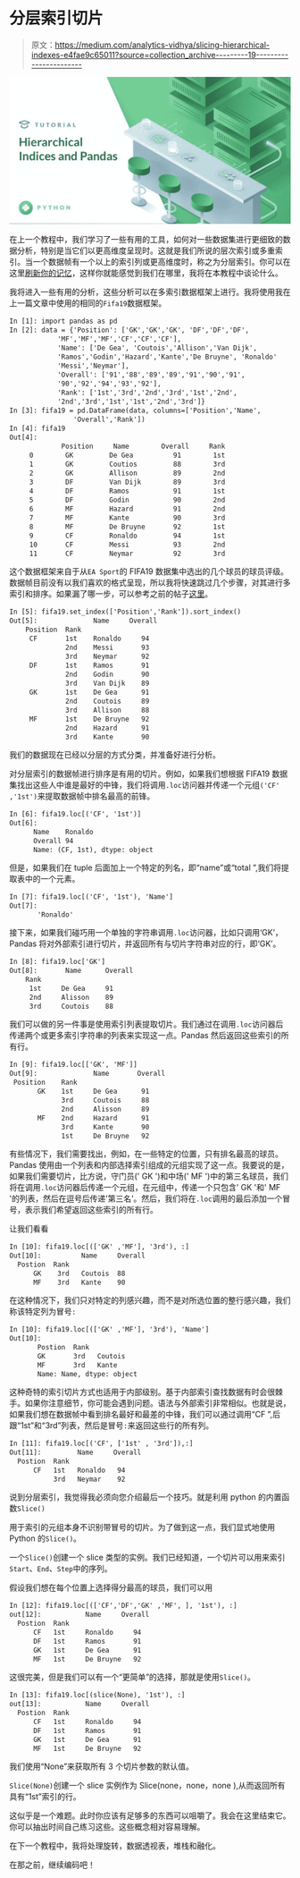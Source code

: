 # 分层索引切片

> 原文：<https://medium.com/analytics-vidhya/slicing-hierarchical-indexes-e4fae9c65011?source=collection_archive---------19----------------------->

![](img/dd3c2c36694342c3fa75ba3fa2ee635a.png)

在上一个教程中，我们学习了一些有用的工具，如何对一些数据集进行更细致的数据分析，特别是当它们以更高维度呈现时。这就是我们所说的层次索引或多重索引。当一个数据帧有一个以上的索引列或更高维度时，称之为分层索引。你可以在这里[刷新你的记忆](/analytics-vidhya/hierarchical-indexing-76dcc6a8dd86)，这样你就能感觉到我们在哪里，我将在本教程中谈论什么。

我将进入一些有用的分析，这些分析可以在多索引数据框架上进行。我将使用我在上一篇文章中使用的相同的`Fifa19`数据框架。

```
In [1]: import pandas as pd
In [2]: data = {'Position': ['GK','GK','GK', 'DF','DF','DF',
            'MF','MF','MF','CF','CF','CF'],   
            'Name': ['De Gea', 'Coutois','Allison','Van Dijk',
            'Ramos','Godin','Hazard','Kante','De Bruyne', 'Ronaldo'
            'Messi','Neymar'],
            'Overall': ['91','88','89','89','91','90','91',
            '90','92','94','93','92'],
            'Rank': ['1st','3rd','2nd','3rd','1st','2nd',
            '2nd','3rd','1st','1st','2nd','3rd']}
In [3]: fifa19 = pd.DataFrame(data, columns=['Position','Name',
                'Overall','Rank'])
In [4]: fifa19
Out[4]: 
             Position     Name        Overall     Rank
     0        GK         De Gea          91        1st
     1        GK         Coutios         88        3rd
     2        GK         Allison         89        2nd
     3        DF         Van Dijk        89        3rd
     4        DF         Ramos           91        1st
     5        DF         Godin           90        2nd
     6        MF         Hazard          91        2nd
     7        MF         Kante           90        3rd
     8        MF         De Bruyne       92        1st
     9        CF         Ronaldo         94        1st
     10       CF         Messi           93        2nd
     11       CF         Neymar          92        3rd
```

这个数据框架来自于从`EA Sport`的 FIFA19 数据集中选出的几个球员的球员评级。数据帧目前没有以我们喜欢的格式呈现，所以我将快速跳过几个步骤，对其进行多索引和排序。如果漏了哪一步，可以参考之前的帖子[这里](/analytics-vidhya/hierarchical-indexing-76dcc6a8dd86)。

```
In [5]: fifa19.set_index(['Position','Rank']).sort_index()
Out[5]:              Name     Overall
    Position  Rank  
     CF       1st    Ronaldo     94
              2nd    Messi       93
              3rd    Neymar      92
     DF       1st    Ramos       91
              2nd    Godin       90
              3rd    Van Dijk    89
     GK       1st    De Gea      91
              2nd    Coutois     89
              3rd    Allison     88
     MF       1st    De Bruyne   92
              2nd    Hazard      91
              3rd    Kante       90
```

我们的数据现在已经以分层的方式分类，并准备好进行分析。

对分层索引的数据帧进行排序是有用的切片。例如，如果我们想根据 FIFA19 数据集找出这些人中谁是最好的中锋，我们将调用`.loc`访问器并传递一个元组`('CF' ,'1st')`来提取数据帧中排名最高的前锋。

```
In [6]: fifa19.loc[('CF', '1st')]
Out[6]:
      Name    Ronaldo
      Overall 94
      Name: (CF, 1st), dtype: object
```

但是，如果我们在 tuple 后面加上一个特定的列名，即“name”或“total ”,我们将提取表中的一个元素。

```
In [7]: fifa19.loc[('CF', '1st'), 'Name']
Out[7]: 
       'Ronaldo'
```

接下来，如果我们碰巧用一个单独的字符串调用`.loc`访问器，比如只调用‘GK’，Pandas 将对外部索引进行切片，并返回所有与切片字符串对应的行，即‘GK’。

```
In [8]: fifa19.loc['GK']
Out[8]:       Name      Overall
    Rank
     1st     De Gea     91
     2nd     Alisson    89
     3rd     Coutois    88
```

我们可以做的另一件事是使用索引列表提取切片。我们通过在调用`.loc`访问器后传递两个或更多索引字符串的列表来实现这一点。Pandas 然后返回这些索引的所有行。

```
In [9]: fifa19.loc[['GK', 'MF']]
Out[9]:              Name       Overall
 Position    Rank
       GK    1st     De Gea      91
             3rd     Coutois     88
             2nd     Alisson     89
       MF    2nd     Hazard      91
             3rd     Kante       90
             1st     De Bruyne   92
```

有些情况下，我们需要找出，例如，在一些特定的位置，只有排名最高的球员。Pandas 使用由一个列表和内部选择索引组成的元组实现了这一点。我要说的是，如果我们需要切片，比方说，守门员(' GK ')和中场(' MF ')中的第三名球员，我们将在调用`.loc`访问器后传递一个元组，在元组中，传递一个只包含' GK '和' MF '的列表，然后在逗号后传递'第三名'。然后，我们将在`.loc`调用的最后添加一个冒号，表示我们希望返回这些索引的所有行。

让我们看看

```
In [10]: fifa19.loc[(['GK' ,'MF'], '3rd'), :]
Out[10]:          Name     Overall
  Postion  Rank  
      GK    3rd   Coutois  88
      MF    3rd   Kante    90
```

在这种情况下，我们只对特定的列感兴趣，而不是对所选位置的整行感兴趣，我们称该特定列为冒号`:`

```
In [10]: fifa19.loc[(['GK' ,'MF'], '3rd'), 'Name']
Out[10]:  
       Postion  Rank  
       GK       3rd   Coutois  
       MF       3rd   Kante    
       Name: Name, dtype: object
```

这种奇特的索引切片方式也适用于内部级别。基于内部索引查找数据有时会很棘手。如果你注意细节，你可能会遇到问题。语法与外部索引非常相似。也就是说，如果我们想在数据帧中看到排名最好和最差的中锋，我们可以通过调用“CF ”,后跟“1st”和“3rd”列表，然后是冒号`:`来返回这些行的所有列。

```
In [11]: fifa19.loc[('CF', ['1st' , '3rd']),:]
Out[11]:         Name     Overall
  Postion  Rank  
      CF   1st   Ronaldo   94
           3rd   Neymar    92
```

说到分层索引，我觉得我必须向您介绍最后一个技巧。就是利用 python 的内置函数`Slice()`

用于索引的元组本身不识别带冒号的切片。为了做到这一点，我们显式地使用 Python 的`Slice()`。

一个`Slice()`创建一个 slice 类型的实例。我们已经知道，一个切片可以用来索引`Start`、`End`、`Step`中的序列。

假设我们想在每个位置上选择得分最高的球员，我们可以用

```
In [12]: fifa19.loc[(['CF','DF','GK' ,'MF', ], '1st'), :]
out[12]:           Name     Overall
  Postion  Rank  
      CF   1st     Ronaldo     94
      DF   1st     Ramos       91
      GK   1st     De Gea      91
      MF   1st     De Bruyne   92
```

这很完美，但是我们可以有一个“更简单”的选择，那就是使用`Slice()`。

```
In [13]: fifa19.loc[(slice(None), '1st'), :]
out[13]:           Name     Overall
  Postion  Rank  
      CF   1st     Ronaldo     94
      DF   1st     Ramos       91
      GK   1st     De Gea      91
      MF   1st     De Bruyne   92
```

我们使用“None”来获取所有 3 个切片参数的默认值。

`Slice(None)`创建一个 slice 实例作为 Slice(none，none，none ),从而返回所有具有“1st”索引的行。

这似乎是一个难题。此时你应该有足够多的东西可以咀嚼了。我会在这里结束它。你可以抽出时间自己练习这些。这些概念相对容易理解。

在下一个教程中，我将处理旋转，数据透视表，堆栈和融化。

在那之前，继续编码吧！